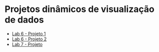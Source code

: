 # Projetos dinâmicos de visualização de dados

- [Lab 6 - Projeto 1](https://losout0.github.io/visualizacao-de-dados/lab6-projeto1.html)
- [Lab 6 - Projeto 2](https://losout0.github.io/visualizacao-de-dados/lab6-projeto2.html)
- [Lab 7 - Projeto](https://losout0.github.io/visualizacao-de-dados/lab7-projeto.html)

